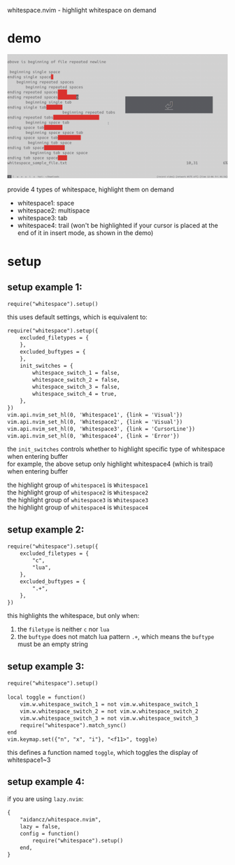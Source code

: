 whitespace.nvim - highlight whitespace on demand

# demo

![](assets/demo.gif)

provide 4 types of whitespace, highlight them on demand

- whitespace1: space
- whitespace2: multispace
- whitespace3: tab
- whitespace4: trail (won't be highlighted if your cursor is placed at the end of it in insert mode, as shown in the demo)

# setup

## setup example 1:

```
require("whitespace").setup()
```

this uses default settings, which is equivalent to:

```
require("whitespace").setup({
	excluded_filetypes = {
	},
	excluded_buftypes = {
	},
	init_switches = {
		whitespace_switch_1 = false,
		whitespace_switch_2 = false,
		whitespace_switch_3 = false,
		whitespace_switch_4 = true,
	},
})
vim.api.nvim_set_hl(0, 'Whitespace1', {link = 'Visual'})
vim.api.nvim_set_hl(0, 'Whitespace2', {link = 'Visual'})
vim.api.nvim_set_hl(0, 'Whitespace3', {link = 'CursorLine'})
vim.api.nvim_set_hl(0, 'Whitespace4', {link = 'Error'})
```

the `init_switches` controls whether to highlight specific type of whitespace when entering buffer  
for example, the above setup only highlight whitespace4 (which is trail) when entering buffer  

the highlight group of `whitespace1` is `Whitespace1`  
the highlight group of `whitespace2` is `Whitespace2`  
the highlight group of `whitespace3` is `Whitespace3`  
the highlight group of `whitespace4` is `Whitespace4`  

## setup example 2:

```
require("whitespace").setup({
	excluded_filetypes = {
		"c",
		"lua",
	},
	excluded_buftypes = {
		".+",
	},
})
```

this highlights the whitespace, but only when:
1. the `filetype` is neither `c` nor `lua`
2. the `buftype` does not match lua pattern `.+`, which means the `buftype` must be an empty string

## setup example 3:

```
require("whitespace").setup()

local toggle = function()
	vim.w.whitespace_switch_1 = not vim.w.whitespace_switch_1
	vim.w.whitespace_switch_2 = not vim.w.whitespace_switch_2
	vim.w.whitespace_switch_3 = not vim.w.whitespace_switch_3
	require("whitespace").match_sync()
end
vim.keymap.set({"n", "x", "i"}, "<f11>", toggle)
```

this defines a function named `toggle`, which toggles the display of whitespace1~3

## setup example 4:

if you are using `lazy.nvim`:

```
{
	"aidancz/whitespace.nvim",
	lazy = false,
	config = function()
		require("whitespace").setup()
	end,
}
```
